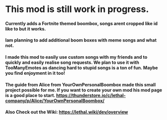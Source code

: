# This mod is still work in progress. 
#### Currently adds a Fortnite themed boombox, songs arent cropped like id like to but it works.
#### Iam planning to add additional boom boxes with meme songs and what not.
#### I made this mod to easily use custom songs with my friends and to quickly and easily realise song requests. We plan to use it with TooManyEmotes as dancing hard to stupid songs is a ton of fun. Maybe you find enjoyment in it too!

#### The guide from Alice from YourOwnPersonalBoombox made this small project possible for me. If you want to create your own mod his mod page is a good place  to start. https://thunderstore.io/c/lethal-company/p/Alice/YourOwnPersonalBoombox/
#### Also Check out the Wiki: https://lethal.wiki/dev/overview
